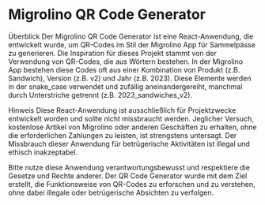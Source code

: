 # Migrolino QR Code Generator

Überblick
Der Migrolino QR Code Generator ist eine React-Anwendung, die entwickelt wurde, um QR-Codes im Stil der Migrolino App für Sammelpässe zu generieren. Die Inspiration für dieses Projekt stammt von der Verwendung von QR-Codes, die aus Wörtern bestehen. In der Migrolino App bestehen diese Codes oft aus einer Kombination von Produkt (z.B. Sandwich), Version (z.B. v2) und Jahr (z.B. 2023). Diese Elemente werden in der snake_case verwendet und zufällig aneinandergereiht, manchmal durch Unterstriche getrennt (z.B. 2023_sandwiches_v2).

Hinweis
Diese React-Anwendung ist ausschließlich für Projektzwecke entwickelt worden und sollte nicht missbraucht werden. Jeglicher Versuch, kostenlose Artikel von Migrolino oder anderen Geschäften zu erhalten, ohne die erforderlichen Zahlungen zu leisten, ist strengstens untersagt. Der Missbrauch dieser Anwendung für betrügerische Aktivitäten ist illegal und ethisch inakzeptabel.

Bitte nutze diese Anwendung verantwortungsbewusst und respektiere die Gesetze und Rechte anderer. Der QR Code Generator wurde mit dem Ziel erstellt, die Funktionsweise von QR-Codes zu erforschen und zu verstehen, ohne dabei illegale oder betrügerische Absichten zu verfolgen.
